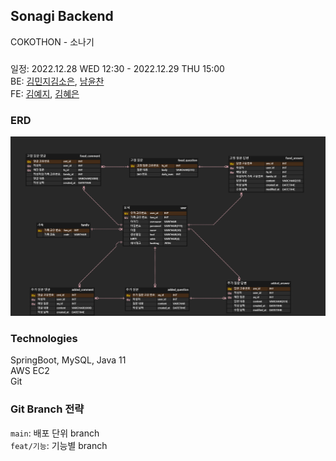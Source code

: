 ## Sonagi Backend 
COKOTHON - 소나기

### 
일정: 2022.12.28 WED 12:30 - 2022.12.29 THU 15:00   
BE: [김민지](https://github.com/kminji127)[김소은](https://github.com/soeunkk), [남윤찬](https://github.com/clzlol)   
FE: [김예지](https://github.com/rla-dPwl), [김혜은](https://github.com/hyeesw)

### ERD
![erd](docs/sonagi_erd.png)

### Technologies
SpringBoot, MySQL, Java 11    
AWS EC2    
Git     

### Git Branch 전략
`main`: 배포 단위 branch    
`feat/기능`: 기능별 branch

